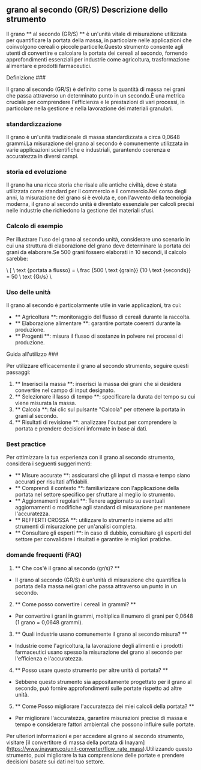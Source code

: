 ## grano al secondo (GR/S) Descrizione dello strumento

Il grano ** al secondo (GR/S) ** è un'unità vitale di misurazione utilizzata per quantificare la portata della massa, in particolare nelle applicazioni che coinvolgono cereali o piccole particelle.Questo strumento consente agli utenti di convertire e calcolare la portata dei cereali al secondo, fornendo approfondimenti essenziali per industrie come agricoltura, trasformazione alimentare e prodotti farmaceutici.

Definizione ###

Il grano al secondo (GR/S) è definito come la quantità di massa nei grani che passa attraverso un determinato punto in un secondo.È una metrica cruciale per comprendere l'efficienza e le prestazioni di vari processi, in particolare nella gestione e nella lavorazione dei materiali granulari.

### standardizzazione

Il grano è un'unità tradizionale di massa standardizzata a circa 0,0648 grammi.La misurazione del grano al secondo è comunemente utilizzata in varie applicazioni scientifiche e industriali, garantendo coerenza e accuratezza in diversi campi.

### storia ed evoluzione

Il grano ha una ricca storia che risale alle antiche civiltà, dove è stata utilizzata come standard per il commercio e il commercio.Nel corso degli anni, la misurazione del grano si è evoluta e, con l'avvento della tecnologia moderna, il grano al secondo unità è diventato essenziale per calcoli precisi nelle industrie che richiedono la gestione dei materiali sfusi.

### Calcolo di esempio

Per illustrare l'uso del grano al secondo unità, considerare uno scenario in cui una struttura di elaborazione del grano deve determinare la portata dei grani da elaborare.Se 500 grani fossero elaborati in 10 secondi, il calcolo sarebbe:

\ [
\ text {portata a flusso} = \ frac {500 \ text {grain}} {10 \ text {seconds}} = 50 \ text {Gr/s}
\

### Uso delle unità

Il grano al secondo è particolarmente utile in varie applicazioni, tra cui:

- ** Agricoltura **: monitoraggio del flusso di cereali durante la raccolta.
- ** Elaborazione alimentare **: garantire portate coerenti durante la produzione.
- ** Progenti **: misura il flusso di sostanze in polvere nei processi di produzione.

Guida all'utilizzo ###

Per utilizzare efficacemente il grano al secondo strumento, seguire questi passaggi:

1. ** Inserisci la massa **: inserisci la massa dei grani che si desidera convertire nel campo di input designato.
2. ** Selezionare il lasso di tempo **: specificare la durata del tempo su cui viene misurata la massa.
3. ** Calcola **: fai clic sul pulsante "Calcola" per ottenere la portata in grani al secondo.
4. ** Risultati di revisione **: analizzare l'output per comprendere la portata e prendere decisioni informate in base ai dati.

### Best practice

Per ottimizzare la tua esperienza con il grano al secondo strumento, considera i seguenti suggerimenti:

- ** Misure accurate **: assicurarsi che gli input di massa e tempo siano accurati per risultati affidabili.
- ** Comprendi il contesto **: familiarizzare con l'applicazione della portata nel settore specifico per sfruttare al meglio lo strumento.
- ** Aggiornamenti regolari **: Tenere aggiornato su eventuali aggiornamenti o modifiche agli standard di misurazione per mantenere l'accuratezza.
- ** REFFERTI CROSSA **: utilizzare lo strumento insieme ad altri strumenti di misurazione per un'analisi completa.
- ** Consultare gli esperti **: in caso di dubbio, consultare gli esperti del settore per convalidare i risultati e garantire le migliori pratiche.

### domande frequenti (FAQ)

1. ** Che cos'è il grano al secondo (gr/s)? **
- Il grano al secondo (GR/S) è un'unità di misurazione che quantifica la portata della massa nei grani che passa attraverso un punto in un secondo.

2. ** Come posso convertire i cereali in grammi? **
- Per convertire i grani in grammi, moltiplica il numero di grani per 0,0648 (1 grano = 0,0648 grammi).

3. ** Quali industrie usano comunemente il grano al secondo misura? **
- Industrie come l'agricoltura, la lavorazione degli alimenti e i prodotti farmaceutici usano spesso la misurazione del grano al secondo per l'efficienza e l'accuratezza.

4. ** Posso usare questo strumento per altre unità di portata? **
- Sebbene questo strumento sia appositamente progettato per il grano al secondo, può fornire approfondimenti sulle portate rispetto ad altre unità.

5. ** Come Posso migliorare l'accuratezza dei miei calcoli della portata? **
- Per migliorare l'accuratezza, garantire misurazioni precise di massa e tempo e considerare fattori ambientali che possono influire sulle portate.

Per ulteriori informazioni e per accedere al grano al secondo strumento, visitare [il convertitore di massa della portata di Inayam] (https://www.inayam.co/unit-converter/flow_rate_mass).Utilizzando questo strumento, puoi migliorare la tua comprensione delle portate e prendere decisioni basate sui dati nel tuo settore.